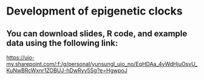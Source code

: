 # Development of epigenetic clocks
## You can download slides, R code, and example data using the following link:
https://uio-my.sharepoint.com/:f:/g/personal/yunsungl_uio_no/EqHDAa_4yWdHjuOsvU_KuNwBRcWxnr1ZOBUJ-hDwRyy5Sg?e=HgwpoJ
